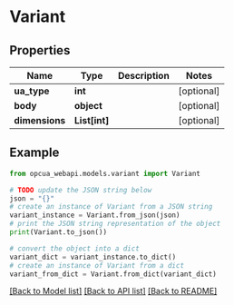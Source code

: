 # Variant


## Properties

Name | Type | Description | Notes
------------ | ------------- | ------------- | -------------
**ua_type** | **int** |  | [optional] 
**body** | **object** |  | [optional] 
**dimensions** | **List[int]** |  | [optional] 

## Example

```python
from opcua_webapi.models.variant import Variant

# TODO update the JSON string below
json = "{}"
# create an instance of Variant from a JSON string
variant_instance = Variant.from_json(json)
# print the JSON string representation of the object
print(Variant.to_json())

# convert the object into a dict
variant_dict = variant_instance.to_dict()
# create an instance of Variant from a dict
variant_from_dict = Variant.from_dict(variant_dict)
```
[[Back to Model list]](../README.md#documentation-for-models) [[Back to API list]](../README.md#documentation-for-api-endpoints) [[Back to README]](../README.md)


